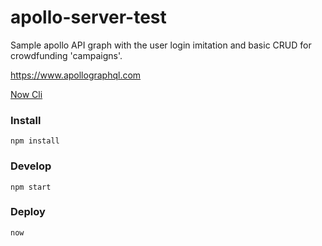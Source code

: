 # apollo-server-test

Sample apollo API graph with the user login imitation and basic CRUD for crowdfunding 'campaigns'. 

https://www.apollographql.com

[Now Cli](https://github.com/zeit/now-cli)

### Install

`npm install`

### Develop
`npm start`

### Deploy

`now`

